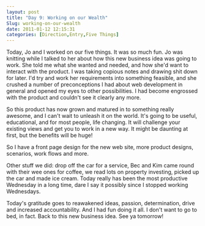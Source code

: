 ```yaml
---
layout: post
title: "Day 9: Working on our Wealth"
Slug: working-on-our-wealth
date: 2011-01-12 12:15:31
categories: [Direction,Entry,Five Things]
---
```

Today, Jo and I worked on our five things. It was so much fun. Jo was knitting while I talked to her about how this new business idea was going to work. She told me what she wanted and needed, and how she'd want to interact with the product. I was taking copious notes and drawing shit down for later. I'd try and work her requirements into something feasible, and she crushed a number of preconceptions I had about web development in general and opened my eyes to other possibilities. I had become engrossed with the product and couldn't see it clearly any more.

So this product has now grown and matured in to something really awesome, and I can't wait to unleash it on the world. It's going to be useful, educational, and for most people, life changing. It will challenge your existing views and get you to work in a new way. It might be daunting at first, but the benefits will be huge!

So I have a front page design for the new web site, more product designs, scenarios, work flows and more.

Other stuff we did: drop off the car for a service, Bec and Kim came round with their wee ones for coffee, we read lots on property investing, picked up the car and made ice cream. Today really has been the most productive Wednesday in a long time, dare I say it possibly since I stopped working Wednesdays.

Today's gratitude goes to reawakened ideas, passion, determination, drive and increased accountability. And I had fun doing it all. I don't want to go to bed, in fact. Back to this new business idea. See ya tomorrow!
